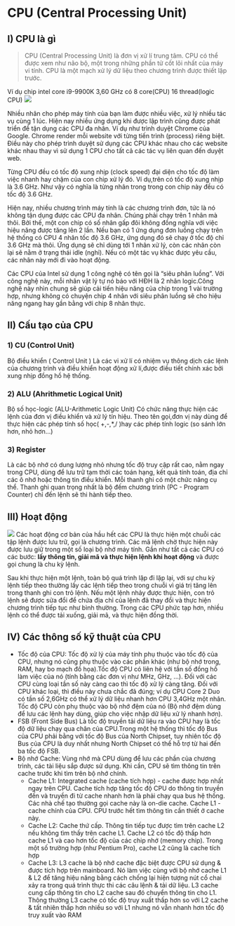 # CPU (Central Processing Unit)
## I) CPU là gì 
> CPU (Central Processing Unit) là đơn vị xử lí trung tâm. CPU có thể được xem như não bộ, một trong những phần tử cốt lõi nhất của máy vi tính. CPU là một mạch xử lý dữ liệu theo chương trình được thiết lập trước.

Ví dụ chip intel core i9-9900K 3,60 GHz có 8 core(CPU) 16 thread(logic CPU)
![](https://www.extremetech.com/wp-content/uploads/2017/05/core-i9-640x353.jpg)

Nhiều nhân cho phép máy tính của bạn làm được nhiều việc, xử lý nhiều tác vụ cùng 1 lúc. Hiện nay nhiều ứng dụng khi được lập trình cũng được phát triển để tận dụng các CPU đa nhân. Ví dụ như trình duyệt Chrome của Google. 
Chrome render mỗi website với từng tiến trình (process) riêng biệt. Điều này cho phép trình duyệt sử dụng các CPU khác nhau cho các website khác nhau thay vì sử dụng 1 CPU cho tất cả các tác vụ liên quan đến duyệt web. 
 
Từng CPU đều có tốc độ xung nhịp (clock speed) đại diện cho tốc độ làm việc nhanh hay chậm của con chip xử lý đó. Ví dụ,trên có tốc độ xung nhịp là 3.6 GHz. Như vậy có nghĩa là từng nhân trong trong con chip này đều có tốc độ 3.6 GHz.
 
Hiện nay, nhiều chương trình máy tính là các chương trình đơn, tức là nó không tận dụng được các CPU đa nhân. Chúng phải chạy trên 1 nhân mà thôi. Bởi thế, một con chip có số nhân gấp đôi không đồng nghĩa với việc hiệu năng được tăng
lên 2 lần. Nếu bạn có 1 ứng dụng đơn luồng chạy trên hệ thống có CPU 4 nhân tốc độ 3.6 GHz, ứng dụng đó sẽ chạy ở tốc độ chỉ 3.6 GHz mà thôi. Ứng dụng sẽ chỉ dùng tới 1 nhân xử lý, còn các nhân còn lại sẽ nằm ở trạng thái idle (nghỉ).
Nếu có một tác vụ khác được yêu cầu, các nhân này mới đi vào hoạt động. 

Các CPU của Intel sử dụng 1 công nghệ có tên gọi là “siêu phân luồng”. Với công nghệ này, mỗi nhân vật lý tự nó báo với HĐH là 2 nhân logic.Công nghệ này nhìn chung sẽ giúp cải tiến hiệu năng của chip trong 1 vài trường hợp, nhưng 
không có chuyện chip 4 nhân với siêu phân luồng sẽ cho hiệu năng ngang hay gần bằng với chip 8 nhân thực.

## II) Cấu tạo của CPU
### 1) CU (Control Unit)
Bộ điều khiển ( Control Unit ) Là các vi xử lí có nhiệm vụ thông dịch các lệnh của chương trình và điều khiển hoạt động xử lí,được điều tiết chính xác bởi xung nhịp đồng hồ hệ thống. 
### 2) ALU (Ahrithmetic Logical Unit)
Bộ số học-logic (ALU-Arithmetic Logic Unit) Có chức năng thực hiện các lệnh của đơn vị điều khiển và xử lý tín hiệu. Theo tên gọi,đơn vị này dùng để thực hiện các phép tính số học( +,-,*,/ )hay các phép tính logic (so sánh lớn hơn,
nhỏ hơn...)
### 3) Register
Là các bộ nhớ có dung lượng nhỏ nhưng tốc độ truy cập rất cao, nằm ngay trong CPU, dùng để lưu trữ tạm thời các toán hạng, kết quả tính toán, địa chỉ các ô nhớ hoặc thông tin điều khiển. Mỗi thanh ghi có một chức năng cụ thể. 
Thanh ghi quan trọng nhất là bộ đếm chương trình (PC - Program Counter) chỉ đến lệnh sẽ thi hành tiếp theo.

## III) Hoạt động
![](//upload.wikimedia.org/wikipedia/commons/thumb/d/d8/ABasicComputer.gif/370px-ABasicComputer.gif)
Các hoạt động cơ bản của hầu hết các CPU là thực hiện một chuỗi các tập lệnh được lưu trữ, gọi là chương trình. Các mã lệnh chờ thực hiện này được lưu giữ trong một số loại bộ nhớ máy tính. Gần như tất cả các CPU có các bước: 
**lấy thông tin, giải mã và thực hiện lệnh khi hoạt động** và được gọi chung là chu kỳ lệnh.

Sau khi thực hiện một lệnh, toàn bộ quá trình lặp đi lặp lại, với sự chu kỳ lệnh tiếp theo thường lấy các lệnh tiếp theo trong chuỗi vì giá trị tăng lên trong thanh ghi con trỏ lệnh. Nếu một lệnh nhảy được thực hiện, con trỏ lệnh sẽ 
được sửa đổi để chứa địa chỉ của lệnh đã thay đổi và thực hiện chương trình tiếp tục như bình thường. Trong các CPU phức tạp hơn, nhiều lệnh có thể được tải xuống, giải mã, và thực hiện đồng thời.

## IV) Các thông số kỹ thuật của CPU
- Tốc độ của CPU: Tốc độ xử lý của máy tính phụ thuộc vào tốc độ của CPU, nhưng nó cũng phụ thuộc vào các phần khác (như bộ nhớ trong, RAM, hay bo mạch đồ họa).Tốc độ CPU có liên hệ với tần số đồng hồ làm việc của nó (tính bằng các 
đơn vị như MHz, GHz, ...). Đối với các CPU cùng loại tần số này càng cao thì tốc độ xử lý càng tăng. Đối với CPU khác loại, thì điều này chưa chắc đã đúng; ví dụ CPU Core 2 Duo có tần số 2,6GHz có thể xử lý dữ liệu nhanh hơn CPU 
3,4GHz một nhân. Tốc độ CPU còn phụ thuộc vào bộ nhớ đệm của nó (Bộ nhớ đệm dùng để lưu các lệnh hay dùng, giúp cho việc nhập dữ liệu xử lý nhanh hơn). 
- FSB (Front Side Bus)  Là tốc độ truyền tải dữ liệu ra vào CPU hay là tốc độ dữ liệu chạy qua chân của CPU.Trong một hệ thống thì tốc độ Bus của CPU phải bằng với tốc độ Bus của North Chipset, tuy nhiên tốc độ Bus của CPU là 
duy nhất nhưng North Chipset có thể hỗ trợ từ hai đến ba tốc độ FSB.
- Bộ nhớ Cache: Vùng nhớ mà CPU dùng để lưu các phần của chương trình, các tài liệu sắp được sử dụng. Khi cần, CPU sẽ tìm thông tin trên cache trước khi tìm trên bộ nhớ chính.
    - Cache L1: Integrated cache (cache tích hợp) - cache được hợp nhất ngay trên CPU. Cache tích hợp tăng tốc độ CPU do thông tin truyền đến và truyền đi từ cache nhanh hơn là phải chạy qua bus hệ thống. Các nhà chế tạo thường gọi 
	cache này là on-die cache. Cache L1 - cache chính của CPU. CPU trước hết tìm thông tin cần thiết ở cache này. 
    - Cache L2: Cache thứ cấp. Thông tin tiếp tục được tìm trên cache L2 nếu không tìm thấy trên cache L1. Cache L2 có tốc độ thấp hơn cache L1 và cao hơn tốc độ của các chip nhớ (memory chip). Trong một số trường hợp (như Pentium 
	Pro), cache L2 cũng là cache tích hợp
    - Cache L3: L3 cache là bộ nhớ cache đặc biệt được CPU sử dụng & được tích hợp trên mainboard. Nó làm việc cùng với bộ nhớ cache L1 & L2 để tăng hiệu năng bằng cách chống lại hiện tượng nút cổ chai xảy ra trong quá trình thực thi
	các câu lệnh & tải dữ liệu. L3 cache cung cấp thông tin cho L2 cache sau đó chuyển thông tin cho L1. Thông thường L3 cache có tốc độ truy xuất thấp hơn so với L2 cache & tất nhiên thấp hơn nhiều so với L1 nhưng nó vẫn nhanh hơn 
	tốc độ truy xuất vào RAM